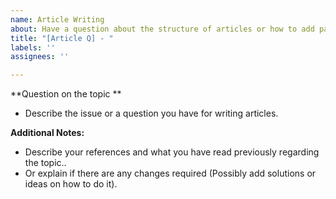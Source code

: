 ```yaml
---
name: Article Writing
about: Have a question about the structure of articles or how to add pages.
title: "[Article Q] - "
labels: ''
assignees: ''

---
```


**Question on the topic **

- Describe the issue or a question you have for writing articles.

**Additional Notes:**

- Describe your references and what you have read previously regarding the topic..
- Or explain if there are any changes required (Possibly add solutions or ideas on how to do it).
